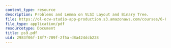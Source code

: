 ```yaml
---
content_type: resource
description: Problems and Lemma on VLSI Layout and Binary Tree.
file: https://ol-ocw-studio-app-production.s3.amazonaws.com/courses/6-896-theory-of-parallel-hardware-sma-5511-spring-2004/2983f06f18f7709f2f5ad8a424dcb228_ps9.pdf
file_type: application/pdf
resourcetype: Document
title: ps9.pdf
uid: 2983f06f-18f7-709f-2f5a-d8a424dcb228
---
```

